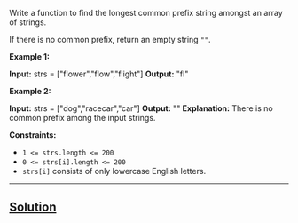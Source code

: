 Write a function to find the longest common prefix string amongst an array of strings.

If there is no common prefix, return an empty string `""`.

**Example 1:**

**Input:** strs = \["flower","flow","flight"\]
**Output:** "fl"

**Example 2:**

**Input:** strs = \["dog","racecar","car"\]
**Output:** ""
**Explanation:** There is no common prefix among the input strings.

**Constraints:**

*   `1 <= strs.length <= 200`
*   `0 <= strs[i].length <= 200`
*   `strs[i]` consists of only lowercase English letters.

---
## [Solution](https://pythontutor.com/visualize.html#code=class%20Solution%3A%0A%20%20%20%20def%20longestCommonPrefix%28self,%20strs%29%20-%3E%20str%3A%0A%20%20%20%20%20%20%20%20return%20strs%5B0%5D%5B%3Aself._get_length%28strs%29%5D%0A%0A%20%20%20%20def%20_get_length%28self,%20strs%29%3A%0A%20%20%20%20%20%20%20%20for%20i%20in%20range%28len%28strs%5B0%5D%29%29%3A%0A%20%20%20%20%20%20%20%20%20%20%20%20for%20string%20in%20strs%5B1%3A%5D%3A%0A%20%20%20%20%20%20%20%20%20%20%20%20%20%20%20%20if%20i%20%3C%20len%28string%29%20and%20strs%5B0%5D%5Bi%5D%3D%3Dstring%5Bi%5D%3A%0A%20%20%20%20%20%20%20%20%20%20%20%20%20%20%20%20%20%20%20%20continue%20%20%20%20%0A%20%20%20%20%20%20%20%20%20%20%20%20%20%20%20%20return%20i&cumulative=false&heapPrimitives=nevernest&mode=edit&origin=opt-frontend.js&py=3&rawInputLstJSON=%5B%5D&textReferences=false)